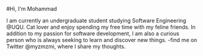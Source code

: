 #Hi, I'm Mohammad

I am currently an undergraduate student studying Software Engineering @UQU. Cat lover and enjoy spending my free time with my feline friends. In addition to my passion for software development, I am also a curious person who is always seeking to learn and discover new things.
-find me on Twitter @myzmzmi, where I share my thoughts.
